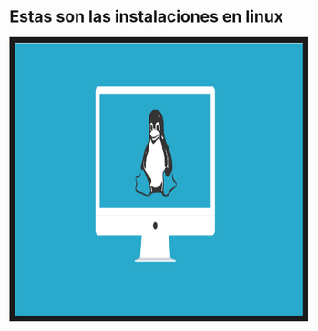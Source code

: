 # Estas son las instalaciones en linux

<p align="center">
<img src="Install.png" width="640" height="480" border="10" />
